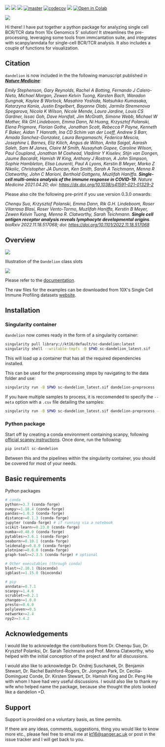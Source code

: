 [![](https://readthedocs.org/projects/sc-dandelion/badge/?version=latest)](https://sc-dandelion.readthedocs.io/en/latest/?badge=latest)
[![](https://img.shields.io/pypi/v/sc-dandelion?logo=PyPI)](https://pypi.org/project/sc-dandelion/)
[![](https://byob.yarr.is/zktuong/dandelion/master-version)](https://github.com/zktuong/dandelion/tree/master)
[![master](https://github.com/zktuong/dandelion/workflows/tests/badge.svg?branch=master)]((https://github.com/zktuong/dandelion/actions?query=workflow%3Atests))
[![codecov](https://codecov.io/gh/zktuong/dandelion/branch/master/graph/badge.svg?token=661BMU1FBO)](https://codecov.io/gh/zktuong/dandelion)
[![](https://img.shields.io/static/v1?label=AIRR-C%20sw-tools%20v1&message=compliant&color=008AFF&labelColor=000000&style=plastic)](https://docs.airr-community.org/en/stable/swtools/airr_swtools_standard.html)
[![Open in Colab](https://colab.research.google.com/assets/colab-badge.svg)](https://colab.research.google.com/github/zktuong/dandelion/blob/master/container/dandelion_singularity.ipynb)

![](docs/notebooks/img/dandelion_logo_illustration.png)

Hi there! I have put together a python package for analyzing single cell BCR/TCR data from 10x Genomics 5' solution! It streamlines the pre-processing, leveraging some tools from immcantation suite, and integrates with scanpy/anndata for single-cell BCR/TCR analysis. It also includes a couple of functions for visualization. 

## Citation
`dandelion` is now included in the the following manuscript published in [***Nature Medicine***](https://www.nature.com/articles/s41591-021-01329-2):

*Emily Stephenson, Gary Reynolds, Rachel A Botting, Fernando J Calero-Nieto, Michael Morgan, Zewen Kelvin Tuong, Karsten Bach, Waradon Sungnak, Kaylee B Worlock, Masahiro Yoshida, Natsuhiko Kumasaka, Katarzyna Kania, Justin Engelbert, Bayanne Olabi, Jarmila Stremenova Spegarova, Nicola K Wilson, Nicole Mende, Laura Jardine, Louis CS Gardner, Issac Goh, Dave Horsfall, Jim McGrath, Simone Webb, Michael W Mather, Rik GH Lindeboom, Emma Dann, Ni Huang, Krzysztof Polanski, Elena Prigmore, Florian Gothe, Jonathan Scott, Rebecca P Payne, Kenneth F Baker, Aidan T Hanrath, Ina CD Schim van der Loeff, Andrew S Barr, Amada Sanchez-Gonzalez, Laura Bergamaschi, Federica Mescia, Josephine L Barnes, Eliz Kilich, Angus de Wilton, Anita Saigal, Aarash Saleh, Sam M Janes, Claire M Smith, Nusayhah Gopee, Caroline Wilson, Paul Coupland, Jonathan M Coxhead, Vladimir Y Kiselev, Stijn van Dongen, Jaume Bacardit, Hamish W King, Anthony J Rostron, A John Simpson, Sophie Hambleton, Elisa Laurenti, Paul A Lyons, Kerstin B Meyer, Marko Z Nikolic, Christopher JA Duncan, Ken Smith, Sarah A Teichmann, Menna R Clatworthy, John C Marioni, Berthold Gottgens, Muzlifah Haniffa.* ***Single-cell multi-omics analysis of the immune response in COVID-19***. *Nature Medicine 2021.04.20; doi: https://dx.doi.org/10.1038/s41591-021-01329-2*

Please also cite the following pre-print if you use version 0.3.0 onwards:

*Chenqu Suo, Krzysztof Polanski, Emma Dann, Rik G.H. Lindeboom, Roser Vilarrasa Blasi, Roser Vento-Tormo, Muzlifah Haniffa, Kerstin B Meyer, Zewen Kelvin Tuong, Menna R. Clatworthy, Sarah Teichmann.* ***Single cell antigen receptor analysis reveals lymphocyte developmental origins***. *bioRxiv 2022.11.18.517068; doi: https://doi.org/10.1101/2022.11.18.517068*

## Overview

![](docs/notebooks/img/dandelion_overview.png)

Illustration of the `Dandelion` class slots

![](docs/notebooks/img/dandelion_class2.png)

Please refer to the [documentation](https://sc-dandelion.readthedocs.io/).

The raw files for the examples can be downloaded from 10X's Single Cell Immune Profiling datasets [website](https://support.10xgenomics.com/single-cell-vdj/datasets).

## Installation

### Singularity container

`dandelion` now comes ready in the form of a singularity container:
```bash
singularity pull library://kt16/default/sc-dandelion:latest
singularity shell --writable-tmpfs -B $PWD sc-dandelion_latest.sif
```
This will load up a container that has all the required dependencies installed.

This can be used for the preprocessing steps by navigating to the data folder and use:
```bash
singularity run -B $PWD sc-dandelion_latest.sif dandelion-preprocess
```

If you have multiple samples to process, it is reccomended to specify the `--meta` option with a `.csv` file detailing the samples:
```bash
singularity run -B $PWD sc-dandelion_latest.sif dandelion-preprocess --meta meta.csv
```

### Python package

Start off by creating a conda environment containing scanpy, following [official scanpy instructions](https://scanpy.readthedocs.io/en/stable/installation.html). Once done, run the following:

```bash
pip install sc-dandelion
```

Between this and the pipelines within the singularity container, you should be covered for most of your needs.

## Basic requirements
Python packages
```python
# conda
python>=3.7 (conda-forge)
numpy>=1.18.4 (conda-forge)
pandas>=1.0.3 (conda-forge)
distance>=0.1.3 (conda-forge)
jupyter (conda-forge) # if running via a notebook
scikit-learn>=0.23.0 (conda-forge)
numba>=0.48.0 (conda-forge)
pytables>=3.6.1 (conda-forge)
seaborn>=0.10.1 (conda-forge)
leidenalg>=0.8.0 (conda-forge)
plotnine>=0.6.0 (conda-forge)
graph-tool>=2.3.5 (conda-forge) # optional

# Other executables (through conda)
blast>=2.10.1 (bioconda)
igblast>=1.15.0 (bioconda)

# pip
anndata>=0.7.1
scanpy>=1.4.6
scrublet>=0.2.1
changeo>=1.0.0
presto>=0.6.0
polyleven>=0.5
networkx>=2.4
rpy2>=3.4.2
```

## Acknowledgements
I would like to acknowledge the contributions from Dr. Chenqu Suo, Dr. Krysztof Polanksi, Dr. Sarah Teichmann and Prof. Menna Clatworthy, who helped with the initial conception of the project and for all discussions.

I would also like to acknowledge Dr. Ondrej Suschanek, Dr. Benjamin Stewart, Dr. Rachel Bashford-Rogers, Dr. Jongeun Park,  Dr. Cecilia-Dominguez Conde, Dr. Kirsten Stewart, Dr. Hamish King and Dr. Peng He with whom I have had very useful discussions. I would also like to thank my wife who helped name the package, because she thought the plots looked like a dandelion =D.

## Support
 
Support is provided on a voluntary basis, as time permits.

If there are any ideas, comments, suggestions, thing you would like to know more etc., please feel free to email me at kt16@sanger.ac.uk or post in the issue tracker and I will get back to you.
